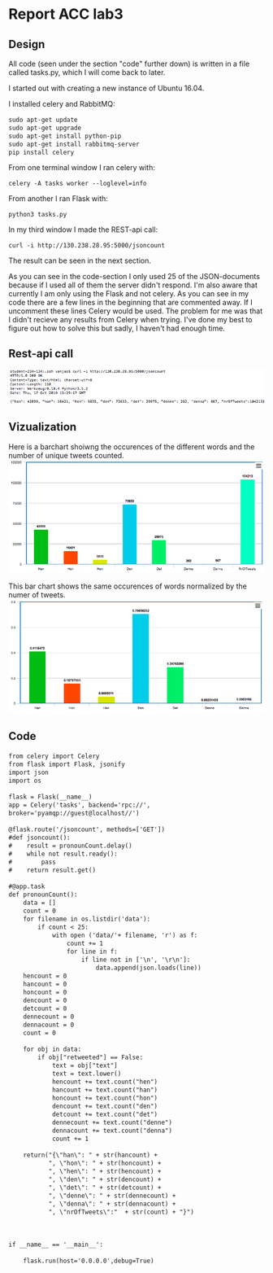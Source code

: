 # Report ACC lab3

## Design
All code (seen under the section "code" further down) is written in a file called tasks.py, which I will come back to later.

I started out with creating a new instance of Ubuntu 16.04.

I installed celery and RabbitMQ:
```
sudo apt-get update
sudo apt-get upgrade
sudo apt-get install python-pip 
sudo apt-get install rabbitmq-server
pip install celery
```
From one terminal window I ran celery with:
```
celery -A tasks worker --loglevel=info
```
From another I ran Flask with:
```
python3 tasks.py
```
In my third window I made the REST-api call:
```
curl -i http://130.238.28.95:5000/jsoncount
```
The result can be seen in the next section.

As you can see in the code-section I only used 25 of the JSON-documents because if I used all of them the server didn't respond.
I'm also aware that currently I am only using the Flask and not celery. 
As you can see in my code there are a few lines in the beginning that are commented away. If I uncomment these lines Celery would be used. The problem for me was that I didn't recieve any results from Celery when trying. I've done my best to figure out how to solve this but sadly, I haven't had enough time. 

## Rest-api call
![Result](Sresult.png)

## Vizualization
Here is a barchart shoiwng the occurences of the different words and the number of unique tweets counted.
![Barchart](SRbarchart.png)

This bar chart shows the same occurences of words normalized by the numer of tweets.
![BarchartNormalized](Snormalized.png)

## Code
```
from celery import Celery
from flask import Flask, jsonify
import json
import os

flask = Flask(__name__)
app = Celery('tasks', backend='rpc://', broker='pyamqp://guest@localhost//')

@flask.route('/jsoncount', methods=['GET'])
#def jsoncount():
#    result = pronounCount.delay()
#    while not result.ready():
#        pass 
#    return result.get()

#@app.task
def pronounCount():
    data = []
    count = 0
    for filename in os.listdir('data'):
        if count < 25:
            with open ('data/'+ filename, 'r') as f:
                count += 1
                for line in f:
                    if line not in ['\n', '\r\n']:
                        data.append(json.loads(line))
    hencount = 0
    hancount = 0
    honcount = 0
    dencount = 0
    detcount = 0
    dennecount = 0
    dennacount = 0
    count = 0

    for obj in data:
        if obj["retweeted"] == False:
            text = obj["text"]
            text = text.lower()
            hencount += text.count("hen")
            hancount += text.count("han")
            honcount += text.count("hon")
            dencount += text.count("den")
            detcount += text.count("det")
            dennecount += text.count("denne")
            dennacount += text.count("denna")
            count += 1

    return("{\"han\": " + str(hancount) +
           ", \"hon\": " + str(honcount) +
           ", \"hen\": " + str(hencount) +
           ", \"den\": " + str(dencount) +
           ", \"det\": " + str(detcount) +
           ", \"denne\": " + str(dennecount) +
           ", \"denna\": " + str(dennacount) +
           ", \"nrOfTweets\":"  + str(count) + "}")



if __name__ == '__main__':
    
    flask.run(host='0.0.0.0',debug=True)
```

